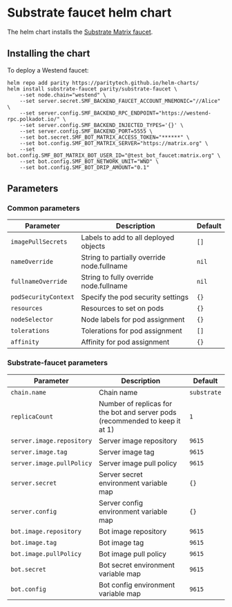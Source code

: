 # Substrate faucet helm chart

The helm chart installs the [Substrate Matrix faucet](https://github.com/paritytech/substrate-matrix-faucet).

## Installing the chart

To deploy a Westend faucet:
```console
helm repo add parity https://paritytech.github.io/helm-charts/
helm install substrate-faucet parity/substrate-faucet \
    --set node.chain="westend" \
    --set server.secret.SMF_BACKEND_FAUCET_ACCOUNT_MNEMONIC="//Alice" \
    --set server.config.SMF_BACKEND_RPC_ENDPOINT="https://westend-rpc.polkadot.io/" \
    --set server.config.SMF_BACKEND_INJECTED_TYPES='{}' \
    --set server.config.SMF_BACKEND_PORT=5555 \
    --set bot.secret.SMF_BOT_MATRIX_ACCESS_TOKEN="******" \
    --set bot.config.SMF_BOT_MATRIX_SERVER="https://matrix.org" \
    --set bot.config.SMF_BOT_MATRIX_BOT_USER_ID="@test_bot_faucet:matrix.org" \
    --set bot.config.SMF_BOT_NETWORK_UNIT="WND" \
    --set bot.config.SMF_BOT_DRIP_AMOUNT="0.1"
```

## Parameters

### Common parameters

| Parameter            | Description                                | Default                        |
|----------------------|--------------------------------------------|--------------------------------|
| `imagePullSecrets`   | Labels to add to all deployed objects      | `[]`                           |
| `nameOverride`       | String to partially override node.fullname | `nil`                          |
| `fullnameOverride`   | String to fully override node.fullname     | `nil`                          |
| `podSecurityContext` | Specify the pod security settings          | `{}`                           |  
| `resources`          | Resources to set on pods                   | `{}`                           |  
| `nodeSelector`       | Node labels for pod assignment             | `{}`                           |  
| `tolerations`        | Tolerations for pod assignment             | `[]`                           |  
| `affinity`           | Affinity for pod assignment                | `{}`                           |  

### Substrate-faucet parameters

| Parameter                 | Description                                                                  | Default     |
|---------------------------|------------------------------------------------------------------------------|-------------|
| `chain.name`              | Chain name                                                                   | `substrate` |
| `replicaCount`            | Number of replicas for the bot and server pods (recommended to keep it at 1) | `1`         |
| `server.image.repository` | Server image repository                                                      | `9615`      |
| `server.image.tag`        | Server image tag                                                             | `9615`      |
| `server.image.pullPolicy` | Server image pull policy                                                     | `9615`      |
| `server.secret`           | Server secret environment variable map                                       | `{}`        |
| `server.config`           | Server config environment variable map                                       | `{}`        |
| `bot.image.repository`    | Bot image repository                                                         | `9615`      |
| `bot.image.tag`           | Bot image tag                                                                | `9615`      |
| `bot.image.pullPolicy`    | Bot image pull policy                                                        | `9615`      |
| `bot.secret`              | Bot secret environment variable map                                          | `9615`      |
| `bot.config`              | Bot config environment variable map                                          | `9615`      |
